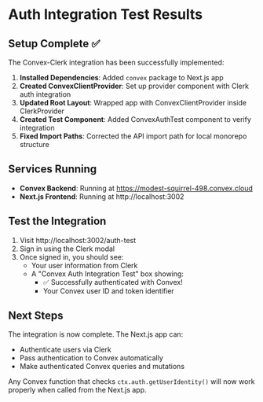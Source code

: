 # Auth Integration Test Results

## Setup Complete ✅

The Convex-Clerk integration has been successfully implemented:

1. **Installed Dependencies**: Added `convex` package to Next.js app
2. **Created ConvexClientProvider**: Set up provider component with Clerk auth integration
3. **Updated Root Layout**: Wrapped app with ConvexClientProvider inside ClerkProvider
4. **Created Test Component**: Added ConvexAuthTest component to verify integration
5. **Fixed Import Paths**: Corrected the API import path for local monorepo structure

## Services Running

- **Convex Backend**: Running at https://modest-squirrel-498.convex.cloud
- **Next.js Frontend**: Running at http://localhost:3002

## Test the Integration

1. Visit http://localhost:3002/auth-test
2. Sign in using the Clerk modal
3. Once signed in, you should see:
   - Your user information from Clerk
   - A "Convex Auth Integration Test" box showing:
     - ✅ Successfully authenticated with Convex!
     - Your Convex user ID and token identifier

## Next Steps

The integration is now complete. The Next.js app can:
- Authenticate users via Clerk
- Pass authentication to Convex automatically
- Make authenticated Convex queries and mutations

Any Convex function that checks `ctx.auth.getUserIdentity()` will now work properly when called from the Next.js app.